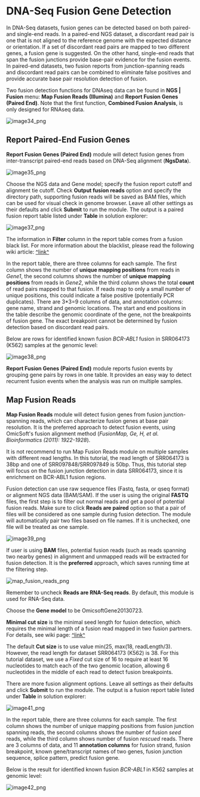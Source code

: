 # DNA-Seq Fusion Gene Detection

In DNA-Seq datasets, fusion genes can be detected based on both paired- and single-end reads. In a paired-end NGS dataset, a discordant read pair is one that is not aligned to the reference genome with the expected distance or orientation. If a set of discordant read pairs are mapped to two different genes, a fusion gene is suggested. On the other hand, single-end reads that span the fusion junctions provide base-pair evidence for the fusion events.
In paired-end datasets, two fusion reports from junction-spanning reads and discordant read pairs can be combined to eliminate false positives and provide accurate base pair resolution detection of fusion.

Two fusion detection functions for DNAseq data can be found in **NGS | Fusion** menu: **Map Fusion Reads (Illumina)** and **Report Fusion Genes (Paired End)**. Note that the first function, **Combined Fusion Analysis**, is only designed for RNAseq data.

![image34_png](images/image34.png)

## Report Paired-End Fusion Genes

**Report Fusion Genes (Paired End)** module will detect fusion genes from inter-transcript paired-end reads based on DNA-Seq alignment (**NgsData**).

![image35_png](images/image35.png)

Choose the NGS data and Gene model; specify the fusion report cutoff and alignment tie cutoff. Check **Output fusion reads** option and specify the directory path, supporting fusion reads will be saved as BAM files, which can be used for visual check in genome browser. Leave all other settings as their defaults and click **Submit** to run the module. The output is a paired fusion report table listed under **Table** in solution explorer:

![image37_png](images/image37.png)

The information in **Filter** column in the report table comes from a fusion black list.
For more information about the blacklist, please read the following wiki article:
[^link^](http://www.arrayserver.com/wiki/index.php?title=Fusion_gene_detection_in_RNA-Seq#Blacklist_filter )

In the report table, there are three columns for each sample. The first column shows the number of **unique mapping positions** from reads in *Gene1*, the second columns shows the number of **unique mapping positions** from reads in *Gene2*, while the third column shows the total **count** of read pairs mapped to that fusion. If reads map to only a small number of unique positions, this could indicate a false positive (potentially PCR duplicates). There are 3*3=9 columns of data, and annotation columns: gene name, strand and genomic locations. The start and end positions in the table describe the genomic coordinate of the gene, not the breakpoints of fusion gene. The exact breakpoint cannot be determined by fusion detection based on discordant read pairs.

Below are rows for identified known fusion *BCR-ABL1* fusion in SRR064173 (K562) samples at the genomic level:

![image38_png](images/image38.png)

**Report Fusion Genes (Paired End)** module reports fusion events by grouping gene pairs by rows in one table. It provides an easy way to detect recurrent fusion events when the analysis was run on multiple samples.

## Map Fusion Reads

**Map Fusion Reads** module will detect fusion genes from fusion junction-spanning reads, which can characterize fusion genes at base pair resolution.
It is the preferred approach to detect fusion events, using OmicSoft's fusion alignment method (*FusionMap, Ge, H, et al. Bioinformatics (2011): 1922-1928*).

It is not recommend to run Map Fusion Reads module on multiple samples with different read lengths. In this tutorial, the read length of SRR064173 is 38bp and one of SRR097848/SRR097849 is 50bp. Thus, this tutorial step will focus on the fusion junction detection in data SRR064173, since it is enrichment on BCR-ABL1 fusion regions.

Fusion detection can use raw sequence files (Fastq, fasta, or qseq format) or alignment NGS data (BAM/SAM).
If the user is using the original **FASTQ** files, the first step is to filter out normal reads and get a pool of potential fusion reads. Make sure to click **Reads are paired** option so that a pair of files will be considered as one sample during fusion detection. The module will automatically pair two files based on file names. If it is unchecked, one file will be treated as one sample.

![image39_png](images/image39.png)

If user is using **BAM** files, potential fusion reads (such as reads spanning two nearby genes) in alignment and unmapped reads will be extracted for fusion detection. It is the **preferred** approach, which saves running time at the filtering step.

![map_fusion_reads_png](images/map_fusion_reads.png)

Remember to uncheck **Reads are RNA-Seq reads**. By default, this module is used for RNA-Seq data.

Choose the **Gene model** to be OmicsoftGene20130723.

**Minimal cut size** is the minimal seed length for fusion detection, which requires the minimal length of a fusion read mapped in two fusion partners. For details, see wiki page:
[^link^](http://www.arrayserver.com/wiki/index.php?title=Seed_Read )

The default **Cut size** is to use value min(25, max(18, readLength/3). However, the read length for dataset SRR064173 (K562) is 38. For this tutorial dataset, we use a *Fixed* cut size of 16 to require at least 16 nucleotides to match each of the two genomic location, allowing 6 nucleotides in the middle of each read to detect fusion breakpoints.

There are more fusion alignment options. Leave all settings as their defaults and click **Submit** to run the module. The output is a fusion report table listed under **Table** in solution explorer:

![image41_png](images/image41.png)

In the report table, there are three columns for each sample. The first column shows the number of unique mapping positions from fusion junction spanning reads, the second columns shows the number of fusion *seed* reads, while the third column shows number of fusion *rescued* reads. There are 3 columns of data, and 11
**annotation columns** for fusion strand, fusion breakpoint, known gene/transcript names of two genes, fusion junction sequence, splice pattern, predict fusion gene.

Below is the result for identified known fusion *BCR-ABL1* in K562 samples at genomic level:

![image42_png](images/image42.png)

